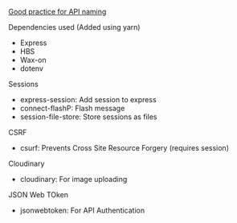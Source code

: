 [Good practice for API naming](https://medium.com/@nadinCodeHat/rest-api-naming-conventions-and-best-practices-1c4e781eb6a5)

Dependencies used (Added using yarn)
* Express
* HBS
* Wax-on
* dotenv

Sessions
* express-session: Add session to express
* connect-flashP: Flash message
* session-file-store: Store sessions as files

CSRF
* csurf: Prevents Cross Site Resource Forgery (requires session)

Cloudinary
* cloudinary: For image uploading

JSON Web TOken
* jsonwebtoken: For API Authentication